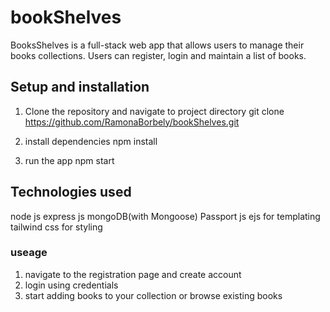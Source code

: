 # bookShelves

BooksShelves is a full-stack web app that allows users to manage their books collections. Users can register, login and maintain a list of books.

## Setup and installation

1. Clone the repository and navigate to project directory
git clone https://github.com/RamonaBorbely/bookShelves.git


2. install dependencies 
npm install

3. run the app
npm start


## Technologies used
node js
express js
mongoDB(with Mongoose)
Passport js 
ejs for templating 
tailwind css for styling

### useage
1. navigate to the registration page and create account
2. login using credentials
3. start adding books to your collection or browse existing books

